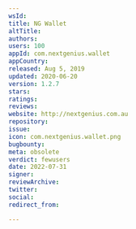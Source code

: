 ```yaml
---
wsId: 
title: NG Wallet
altTitle: 
authors: 
users: 100
appId: com.nextgenius.wallet
appCountry: 
released: Aug 5, 2019
updated: 2020-06-20
version: 1.2.7
stars: 
ratings: 
reviews: 
website: http://nextgenius.com.au
repository: 
issue: 
icon: com.nextgenius.wallet.png
bugbounty: 
meta: obsolete
verdict: fewusers
date: 2022-07-31
signer: 
reviewArchive: 
twitter: 
social: 
redirect_from: 

---
```


